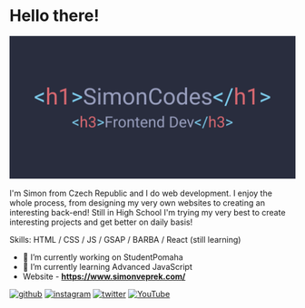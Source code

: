# Hello there!
![Hello there!](https://github.com/SimonCodess/SimonCodess/blob/main/git_banner.png?raw=true)

I'm Simon from Czech Republic and I do web development. I enjoy the whole process, from designing my very own websites to creating an interesting back-end! Still in High School I'm trying my very best to create interesting projects and get better on daily basis!

Skills: HTML / CSS / JS / GSAP / BARBA / React (still learning)

- 🔭 I’m currently working on StudentPomaha 
- 🌱 I’m currently learning Advanced JavaScript 
- Website - **https://www.simonveprek.com/**

[<img src='https://cdn.jsdelivr.net/npm/simple-icons@3.0.1/icons/github.svg' alt='github' height='40'>](https://github.com/SimonCodess)  [<img src='https://cdn.jsdelivr.net/npm/simple-icons@3.0.1/icons/instagram.svg' alt='instagram' height='40'>](https://www.instagram.com/smn.v_/)  [<img src='https://cdn.jsdelivr.net/npm/simple-icons@3.0.1/icons/twitter.svg' alt='twitter' height='40'>](https://twitter.com/simonveprek)  [<img src='https://cdn.jsdelivr.net/npm/simple-icons@3.0.1/icons/youtube.svg' alt='YouTube' height='40'>](https://www.youtube.com/channel/UChorfg1rnfj3OvhpitALE-A)  

